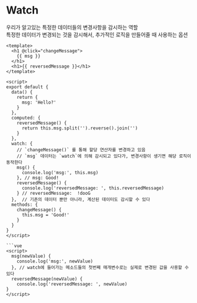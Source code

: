 # Watch
우리가 알고있는 특정한 데이터들의 변경사항을 감시하는 역할   
특정한 데이터가 변경되는 것을 감시해서, 추가적인 로직을 만들어줄 때 사용하는 옵션  

```vue
<template>
  <h1 @click="changeMessage">
    {{ msg }}
  </h1>
  <h1>{{ reversedMessage }}</h1>
</template>

<script>
export default {
  data() {
    return {
      msg: 'Hello?'
    }
  },
  computed: {
    reversedMessage() {
      return this.msg.split('').reverse().join('')
    }
  },
  watch: {
    // `changeMessage()` 를 통해 할당 연산자를 변경하고 있음  
    // `msg` 데이터는 `watch`에 의해 감시되고 있다가, 변경사항이 생기면 해당 로직이 동작한다 
    msg() {
      console.log('msg:', this.msg)
    }, // msg: Good!
    reversedMessage() {
      console.log('reversedMessage: ', this.reversedMessage)
    } // reversedMessage:  !dooG
  },  // 기존의 데이터 뿐만 아니라, 계산된 데이터도 감시할 수 있다
  methods: {
    changeMessage() {
      this.msg = 'Good!'
    } 
  }
}
</script>

```vue
<script>
  msg(newValue) {
    console.log('msg:', newValue)
  }, // watch에 들어가는 메소드들의 첫번째 매개변수로는 실제로 변경된 값을 사용할 수 있다
  reversedMessage(newValue) {
    console.log('reversedMessage: ', newValue)
}
</script>
```
